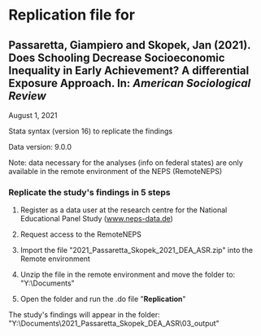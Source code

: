 # Replication file for 
## Passaretta, Giampiero and Skopek, Jan (2021). Does Schooling Decrease Socioeconomic Inequality in Early Achievement? A differential Exposure Approach. In: _American Sociological Review_

August 1, 2021

Stata syntax (version 16) to replicate the findings

Data version: 9.0.0

Note:  data necessary for the analyses (info on federal states) are only available in the remote environment of the NEPS (RemoteNEPS)

### Replicate the study's findings in 5 steps

1. Register as a data user at the research centre for the National Educational Panel Study (www.neps-data.de)
	
2. Request access to the RemoteNEPS

3. Import the file "2021_Passaretta_Skopek_2021_DEA_ASR.zip" into the Remote environment

4. Unzip the file in the remote environment and move the folder to: "Y:\Documents"

5. Open the folder and run the .do file "__Replication__" 

The study's findings will appear in the folder: "Y:\Documents\2021_Passaretta_Skopek_DEA_ASR\03_output"
